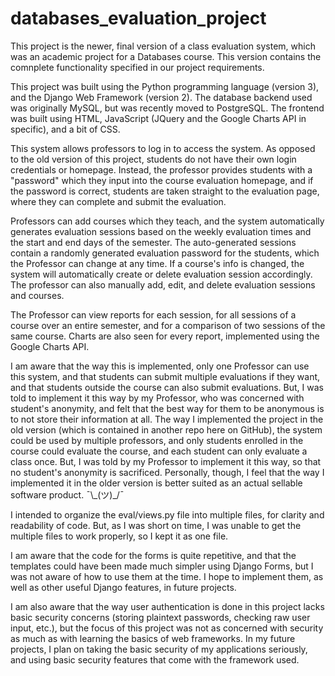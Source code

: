 # databases_evaluation_project

This project is the newer, final version of a class evaluation system, which was an academic project for a Databases course. This version contains the comnplete functionality specified in our project requirements. 

This project was built using the Python programming language (version 3), and the Django Web Framework (version 2). The database backend used was originally MySQL, but was recently moved to PostgreSQL. The frontend was built using HTML, JavaScript (JQuery and the Google Charts API in specific), and a bit of CSS. 

This system allows professors to log in to access the system. As opposed to the old version of this project, students do not have their own login credentials or homepage. Instead, the professor provides students with a "password" which they input into the course evaluation homepage, and if the password is correct, students are taken straight to the evaluation page, where they can complete and submit the evaluation. 

Professors can add courses which they teach, and the system automatically generates evaluation sessions based on the weekly evaluation times and the start and end days of the semester. The auto-generated sessions contain a randomly generated evaluation password for the students, which the Professor can change at any time. If a course's info is changed, the system will automatically create or delete evaluation session accordingly. The professor can also manually add, edit, and delete evaluation sessions and courses.

The Professor can view reports for each session, for all sessions of a course over an entire semester, and for a comparison of two sessions of the same course. Charts are also seen for every report, implemented using the Google Charts API. 

I am aware that the way this is implemented, only one Professor can use this system, and that students can submit multiple evaluations if they want, and that students outside the course can also submit evaluations. But, I was told to implement it this way by my Professor, who was concerned with student's anonymity, and felt that the best way for them to be anonymous is to not store their information at all. The way I implemented the project in the old version (which is contained in another repo here on GitHub), the system could be used by multiple professors, and only students enrolled in the course could evaluate the course, and each student can only evaluate a class once. But, I was told by my Professor to implement it this way, so that no student's anonymity is sacrificed. Personally, though, I feel that the way I implemented it in the older version is better suited as an actual sellable software product. ¯\\\_(ツ\)_/¯

I intended to organize the eval/views.py file into multiple files, for clarity and readability of code. But, as I was short on time, I was unable to get the multiple files to work properly, so I kept it as one file. 

I am aware that the code for the forms is quite repetitive, and that the templates could have been made much simpler using Django Forms, but I was not aware of how to use them at the time. I hope to implement them, as well as other useful Django features, in future projects. 

I am also aware that the way user authentication is done in this project lacks basic security concerns (storing plaintext passwords, checking raw user input, etc.), but the focus of this project was not as concerned with security as much as with learning the basics of web frameworks. In my future projects, I plan on taking the basic security of my applications seriously, and using basic security features that come with the framework used. 
